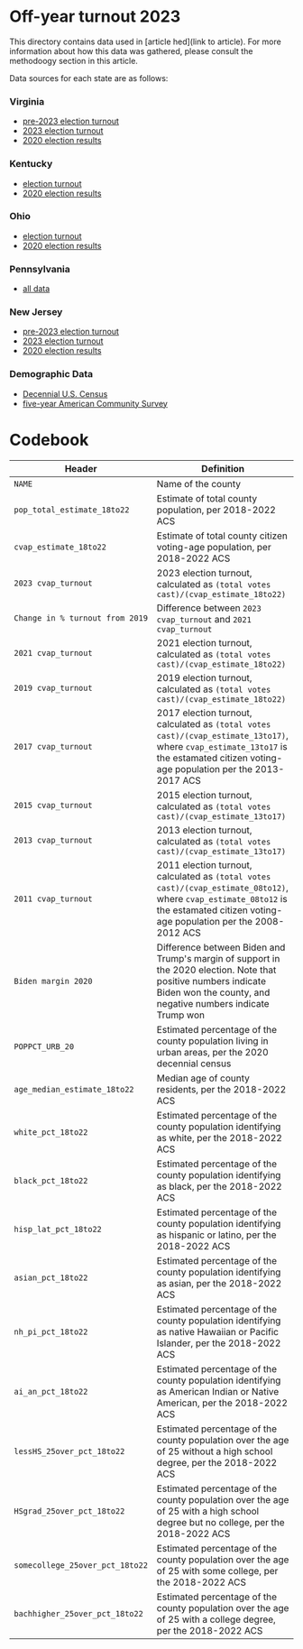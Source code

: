 # Off-year turnout 2023

This directory contains data used in [article hed](link to article). For more information about how this data was gathered, please consult the methodoogy section in this article.

Data sources for each state are as follows:

### Virginia
- [pre-2023 election turnout](https://apps.elections.virginia.gov/SBE_CSV/ELECTIONS/ELECTIONTURNOUT/)
- [2023 election turnout](https://enr.elections.virginia.gov/results/public/Virginia/elections/2023-Nov-Gen/reporting-statuses)
- [2020 election results](https://historical.elections.virginia.gov/)

### Kentucky
- [election turnout](https://elect.ky.gov/Resources/Pages/Turnout.aspx)
- [2020 election results](https://elect.ky.gov/results/2020-2029/Pages/2020.aspx)

### Ohio
- [election turnout](https://www.ohiosos.gov/elections/election-results-and-data/)
- [2020 election results](https://www.ohiosos.gov/elections/election-results-and-data/2020/)

### Pennsylvania
- [all data](https://www.electionreturns.pa.gov/ReportCenter/Reports)

### New Jersey
- [pre-2023 election turnout](https://www.nj.gov/state/elections/election-information-results.shtml)
- [2023 election turnout](https://www.nj.gov/state/elections/election-night-results.shtml)
- [2020 election results](https://www.nj.gov/state/elections/election-information-2020.shtml#general)

### Demographic Data
- [Decennial U.S. Census](https://www.census.gov/programs-surveys/geography/guidance/geo-areas/urban-rural.html)
- [five-year American Community Survey](https://www.census.gov/programs-surveys/acs)


# Codebook

Header | Definition
---|---------
`NAME` | Name of the county
`pop_total_estimate_18to22` | Estimate of total county population, per 2018-2022 ACS
`cvap_estimate_18to22` | Estimate of total county citizen voting-age population, per 2018-2022 ACS
`2023 cvap_turnout` | 2023 election turnout, calculated as `(total votes cast)/(cvap_estimate_18to22)`
`Change in % turnout from 2019` | Difference between `2023 cvap_turnout` and `2021 cvap_turnout`
`2021 cvap_turnout` | 2021 election turnout, calculated as `(total votes cast)/(cvap_estimate_18to22)`
`2019 cvap_turnout` | 2019 election turnout, calculated as `(total votes cast)/(cvap_estimate_18to22)`
`2017 cvap_turnout` | 2017 election turnout, calculated as `(total votes cast)/(cvap_estimate_13to17)`, where `cvap_estimate_13to17` is the estamated citizen voting-age population per the 2013-2017 ACS
`2015 cvap_turnout` | 2015 election turnout, calculated as `(total votes cast)/(cvap_estimate_13to17)`	
`2013 cvap_turnout` | 2013 election turnout, calculated as `(total votes cast)/(cvap_estimate_13to17)`	
`2011 cvap_turnout` | 2011 election turnout, calculated as `(total votes cast)/(cvap_estimate_08to12)`, where `cvap_estimate_08to12` is the estamated citizen voting-age population per the 2008-2012 ACS	
`Biden margin 2020` | Difference between Biden and Trump's margin of support in the 2020 election. Note that positive numbers indicate Biden won the county, and negative numbers indicate Trump won	
`POPPCT_URB_20` | Estimated percentage of the county population living in urban areas, per the 2020 decennial census	
`age_median_estimate_18to22` | Median age of county residents, per the 2018-2022 ACS	
`white_pct_18to22` | Estimated percentage of the county population identifying as white, per the 2018-2022 ACS	
`black_pct_18to22` | Estimated percentage of the county population identifying as black, per the 2018-2022 ACS	
`hisp_lat_pct_18to22` | Estimated percentage of the county population identifying as hispanic or latino, per the 2018-2022 ACS		
`asian_pct_18to22` | Estimated percentage of the county population identifying as asian, per the 2018-2022 ACS		
`nh_pi_pct_18to22` | Estimated percentage of the county population identifying as native Hawaiian or Pacific Islander, per the 2018-2022 ACS
`ai_an_pct_18to22` | Estimated percentage of the county population identifying as American Indian or Native American, per the 2018-2022 ACS
`lessHS_25over_pct_18to22` | Estimated percentage of the county population over the age of 25 without a high school degree, per the 2018-2022 ACS
`HSgrad_25over_pct_18to22` | Estimated percentage of the county population over the age of 25 with a high school degree	but no college, per the 2018-2022 ACS
`somecollege_25over_pct_18to22` | Estimated percentage of the county population over the age of 25 with some college, per the 2018-2022 ACS	
`bachhigher_25over_pct_18to22` | Estimated percentage of the county population over the age of 25 with a college degree, per the 2018-2022 ACS
